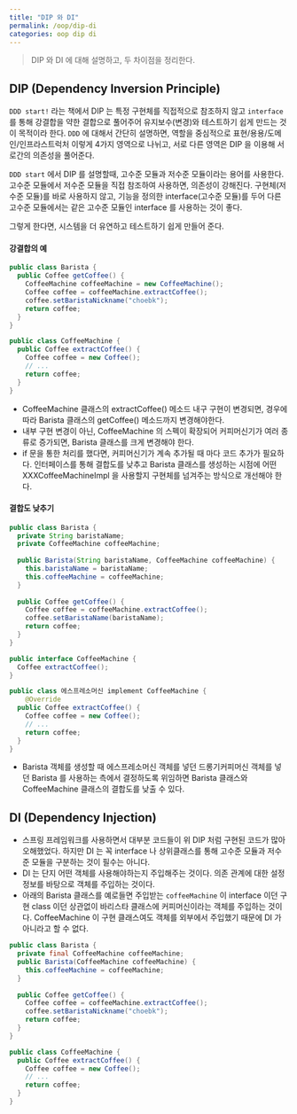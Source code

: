 ```yaml
---
title: "DIP 와 DI"
permalink: /oop/dip-di
categories: oop dip di
---
```

> DIP 와 DI 에 대해 설명하고, 두 차이점을 정리한다.

## DIP (Dependency Inversion Principle)
`DDD start!` 라는 책에서 DIP 는 특정 구현체를 직접적으로 참조하지 않고 `interface` 를 통해 강결합을 약한 결합으로 풀어주어 유지보수(변경)와 테스트하기 쉽게 만드는 것이 목적이라 한다. `DDD` 에 대해서 간단히 설명하면, 역할을 중심적으로 표현/용용/도메인/인프라스트럭처 이렇게 4가지 영역으로 나뉘고, 서로 다른 영역은 DIP 을 이용해 서로간의 의존성을 풀어준다.

`DDD start` 에서 DIP 를 설명할때, 고수준 모듈과 저수준 모듈이라는 용어를 사용한다. 고수준 모듈에서 저수준 모듈을 직접 참조하여 사용하면, 의존성이 강해진다. 구현체(저수준 모듈)를 바로 사용하지 않고, 기능을 정의한 interface(고수준 모듈)를 두어 다른 고수준 모듈에서는 같은 고수준 모듈인 interface 를 사용하는 것이 좋다.

그렇게 한다면, 시스템을 더 유연하고 테스트하기 쉽게 만들어 준다.

#### 강결합의 예
```java
public class Barista {
  public Coffee getCoffee() {
    CoffeeMachine coffeeMachine = new CoffeeMachine();
    Coffee coffee = coffeeMachine.extractCoffee();
    coffee.setBaristaNickname("choebk");
    return coffee;
  }
}

public class CoffeeMachine {
  public Coffee extractCoffee() {
    Coffee coffee = new Coffee();
    // ...
    return coffee;
  }
}
```

- CoffeeMachine 클래스의 extractCoffee() 메소드 내구 구현이 변경되면, 경우에 따라 Barista 클래스의 getCoffee() 메소드까지 변경해야한다.
- 내부 구현 변경이 아닌, CoffeeMachine 의 스펙이 확장되어 커피머신기가 여러 종류로 증가되면, Barista 클래스를 크게 변경해야 한다.
- if 문을 통한 처리를 했다면, 커피머신기가 계속 추가될 때 마다 코드 추가가 필요하다. 인터페이스를 통해 결합도를 낮추고 Barista 클래스를 생성하는 시점에 어떤 XXXCoffeeMachineImpl 을 사용할지 구현체를 넘겨주는 방식으로 개선해야 한다.

#### 결합도 낮추기
```java
public class Barista {
  private String baristaName;
  private CoffeeMachine coffeeMachine;
  
  public Barista(String baristaName, CoffeeMachine coffeeMachine) {
    this.baristaName = baristaName;
    this.coffeeMachine = coffeeMachine;
  }
  
  public Coffee getCoffee() {
    Coffee coffee = coffeeMachine.extractCoffee();
    coffee.setBaristaName(baristaName);
    return coffee;
  }
}

public interface CoffeeMachine {
  Coffee extractCoffee();
}

public class 에스프레소머신 implement CoffeeMachine {
	@Override
  public Coffee extractCoffee() {
    Coffee coffee = new Coffee();
    // ...
    return coffee;
  }
}
```

- Barista 객체를 생성할 때 에스프레소머신 객체를 넣던 드롱기커피머신 객체를 넣던 Barista 를 사용하는 측에서 결정하도록 위임하면 Barista 클래스와 CoffeeMachine 클래스의 결합도를 낮출 수 있다.

## DI (Dependency Injection)
- 스프링 프레임워크를 사용하면서 대부분 코드들이 위 DIP 처럼 구현된 코드가 많아 오해했었다. 하지만 DI 는 꼭 interface 나 상위클래스를 통해 고수준 모듈과 저수준 모듈을 구분하는 것이 필수는 아니다.
- DI 는 단지 어떤 객체를 사용해야하는지 주입해주는 것이다. 의존 관계에 대한 설정 정보를 바탕으로 객체를 주입하는 것이다.
- 아래의 Barista 클래스를 예로들면 주입받는 `coffeeMachine` 이 interface 이던 구현 class 이던 상관없이 바리스타 클래스에 커피머신이라는 객체를 주입하는 것이다. CoffeeMachine 이 구현 클래스여도 객체를 외부에서 주입했기 때문에 DI 가 아니라고 할 수 없다.

```java
public class Barista {
  private final CoffeeMachine coffeeMachine;
  public Barista(CoffeeMachine coffeeMachine) {
    this.coffeeMachine = coffeeMachine;
  }
  
  public Coffee getCoffee() {
    Coffee coffee = coffeeMachine.extractCoffee();
    coffee.setBaristaNickname("choebk");
    return coffee;
  }
}

public class CoffeeMachine {
  public Coffee extractCoffee() {
    Coffee coffee = new Coffee();
    // ...
    return coffee;
  }
}
```

